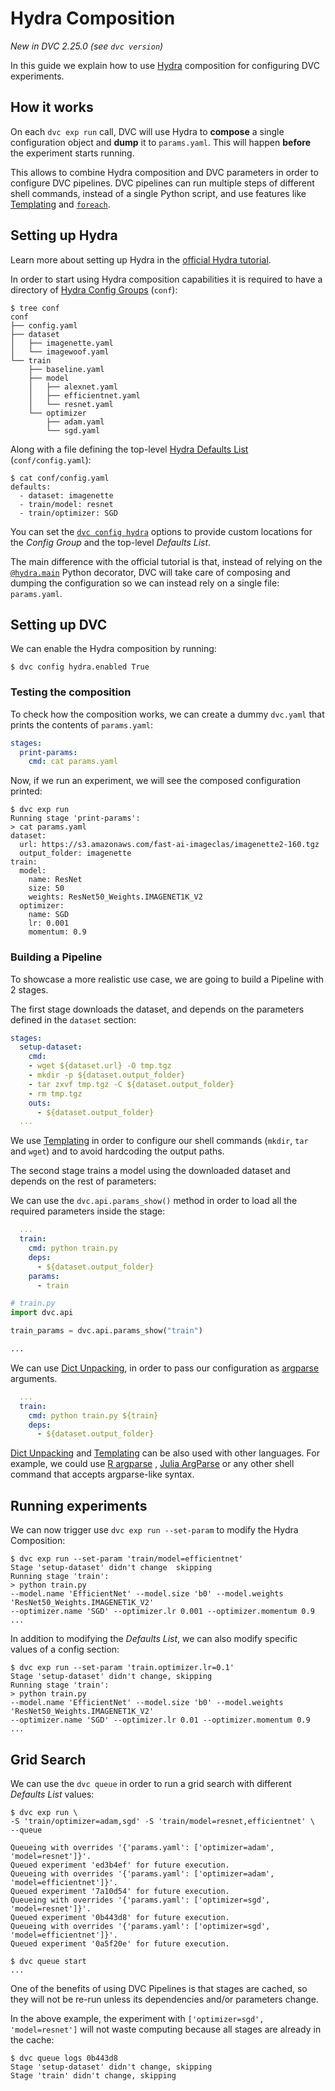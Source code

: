 # Hydra Composition

_New in DVC 2.25.0 (see `dvc version`)_

In this guide we explain how to use [Hydra](https://hydra.cc/) composition for
configuring DVC <abbr>experiments</abbr>.

## How it works

On each `dvc exp run` call, DVC will use Hydra to **compose** a single
configuration object and **dump** it to `params.yaml`. This will happen
**before** the experiment starts running.

This allows to combine Hydra composition and DVC <abbr>parameters</abbr> in
order to configure DVC <abbr>pipelines</abbr>. DVC pipelines can run multiple
steps of different shell commands, instead of a single Python script, and use
features like
[Templating](/doc/user-guide/project-structure/dvcyaml-files#templating) and
[`foreach`](/doc/user-guide/project-structure/dvcyaml-files#foreach).

## Setting up Hydra

<admon type="tip">

Learn more about setting up Hydra in the
[official Hydra tutorial](https://hydra.cc/docs/tutorials/basic/your_first_app/composition/).

</admon>

In order to start using Hydra composition capabilities it is required to have a
directory of
[Hydra Config Groups](https://hydra.cc/docs/tutorials/basic/your_first_app/config_groups/)
(`conf`):

```dvc
$ tree conf
conf
├── config.yaml
├── dataset
│   ├── imagenette.yaml
│   └── imagewoof.yaml
└── train
    ├── baseline.yaml
    ├── model
    │   ├── alexnet.yaml
    │   ├── efficientnet.yaml
    │   └── resnet.yaml
    └── optimizer
        ├── adam.yaml
        └── sgd.yaml
```

Along with a file defining the top-level
[Hydra Defaults List](https://hydra.cc/docs/tutorials/basic/your_first_app/defaults/)
(`conf/config.yaml`):

```dvc
$ cat conf/config.yaml
defaults:
  - dataset: imagenette
  - train/model: resnet
  - train/optimizer: SGD
```

<admon type="info">

You can set the [`dvc config hydra`](/doc/command-reference/config#hydra)
options to provide custom locations for the _Config Group_ and the top-level
_Defaults List_.

</admon>

The main difference with the official tutorial is that, instead of relying on
the
[`@hydra.main`](https://hydra.cc/docs/tutorials/basic/your_first_app/simple_cli/)
Python decorator, DVC will take care of composing and dumping the configuration
so we can instead rely on a single file: `params.yaml`.

## Setting up DVC

We can enable the Hydra composition by running:

```dvc
$ dvc config hydra.enabled True
```

### Testing the composition

To check how the composition works, we can create a dummy `dvc.yaml` that prints
the contents of `params.yaml`:

```yaml
stages:
  print-params:
    cmd: cat params.yaml
```

Now, if we run an experiment, we will see the composed configuration printed:

```dvc
$ dvc exp run
Running stage 'print-params':
> cat params.yaml
dataset:
  url: https://s3.amazonaws.com/fast-ai-imageclas/imagenette2-160.tgz
  output_folder: imagenette
train:
  model:
    name: ResNet
    size: 50
    weights: ResNet50_Weights.IMAGENET1K_V2
  optimizer:
    name: SGD
    lr: 0.001
    momentum: 0.9
```

### Building a Pipeline

To showcase a more realistic use case, we are going to build a Pipeline with 2
stages.

The first stage downloads the dataset, and depends on the
<abbr>parameters</abbr> defined in the `dataset` section:

```yaml
stages:
  setup-dataset:
    cmd:
    - wget ${dataset.url} -O tmp.tgz
    - mkdir -p ${dataset.output_folder}
    - tar zxvf tmp.tgz -C ${dataset.output_folder}
    - rm tmp.tgz
    outs:
      - ${dataset.output_folder}
  ...
```

We use [Templating](/doc/user-guide/project-structure/dvcyaml-files#templating)
in order to configure our shell commands (`mkdir`, `tar` and `wget`) and to
avoid hardcoding the <abbr>output</abbr> paths.

The second stage trains a model using the downloaded dataset and depends on the
rest of parameters:

<toggle>
<tab title="Python API">

We can use the `dvc.api.params_show()` method in order to load all the required
parameters inside the stage:

```yaml
  ...
  train:
    cmd: python train.py
    deps:
      - ${dataset.output_folder}
    params:
      - train
```

```python
# train.py
import dvc.api

train_params = dvc.api.params_show("train")

...
```

</tab>
<tab title="Language Agnostic">

We can use
[Dict Unpacking](/doc/user-guide/project-structure/dvcyaml-files#dict-unpacking),
in order to pass our configuration as
[argparse](https://docs.python.org/3/library/argparse.html) arguments.

```yaml
  ...
  train:
    cmd: python train.py ${train}
    deps:
      - ${dataset.output_folder}
```

[Dict Unpacking](/doc/user-guide/project-structure/dvcyaml-files#dict-unpacking)
and [Templating](/doc/user-guide/project-structure/dvcyaml-files#templating) can
be also used with other languages. For example, we could use
[R argparse](https://cran.r-project.org/web/packages/argparse/vignettes/argparse.html)
, [Julia ArgParse](https://argparsejl.readthedocs.io/en/latest/argparse.html) or
any other shell command that accepts argparse-like syntax.

</tab>
</toggle>

## Running experiments

We can now trigger use `dvc exp run --set-param` to modify the Hydra
Composition:

```dvc
$ dvc exp run --set-param 'train/model=efficientnet'
Stage 'setup-dataset' didn't change  skipping
Running stage 'train':
> python train.py
--model.name 'EfficientNet' --model.size 'b0' --model.weights 'ResNet50_Weights.IMAGENET1K_V2'
--optimizer.name 'SGD' --optimizer.lr 0.001 --optimizer.momentum 0.9
...
```

In addition to modifying the _Defaults List_, we can also modify specific values
of a config section:

```dvc
$ dvc exp run --set-param 'train.optimizer.lr=0.1'
Stage 'setup-dataset' didn't change, skipping
Running stage 'train':
> python train.py
--model.name 'EfficientNet' --model.size 'b0' --model.weights 'ResNet50_Weights.IMAGENET1K_V2'
--optimizer.name 'SGD' --optimizer.lr 0.01 --optimizer.momentum 0.9
...
```

## Grid Search

We can use the `dvc queue` in order to run a grid search with different
_Defaults List_ values:

```dvc
$ dvc exp run \
-S 'train/optimizer=adam,sgd' -S 'train/model=resnet,efficientnet' \
--queue

Queueing with overrides '{'params.yaml': ['optimizer=adam', 'model=resnet']}'.
Queued experiment 'ed3b4ef' for future execution.
Queueing with overrides '{'params.yaml': ['optimizer=adam', 'model=efficientnet']}'.
Queued experiment '7a10d54' for future execution.
Queueing with overrides '{'params.yaml': ['optimizer=sgd', 'model=resnet']}'.
Queued experiment '0b443d8' for future execution.
Queueing with overrides '{'params.yaml': ['optimizer=sgd', 'model=efficientnet']}'.
Queued experiment '0a5f20e' for future execution.
```

```dvc
$ dvc queue start
...
```

One of the benefits of using DVC Pipelines is that stages are cached, so they
will not be re-run unless its dependencies and/or parameters change.

In the above example, the experiment with `['optimizer=sgd', 'model=resnet']`
will not waste computing because all stages are already in the cache:

```
$ dvc queue logs 0b443d8
Stage 'setup-dataset' didn't change, skipping
Stage 'train' didn't change, skipping
```

